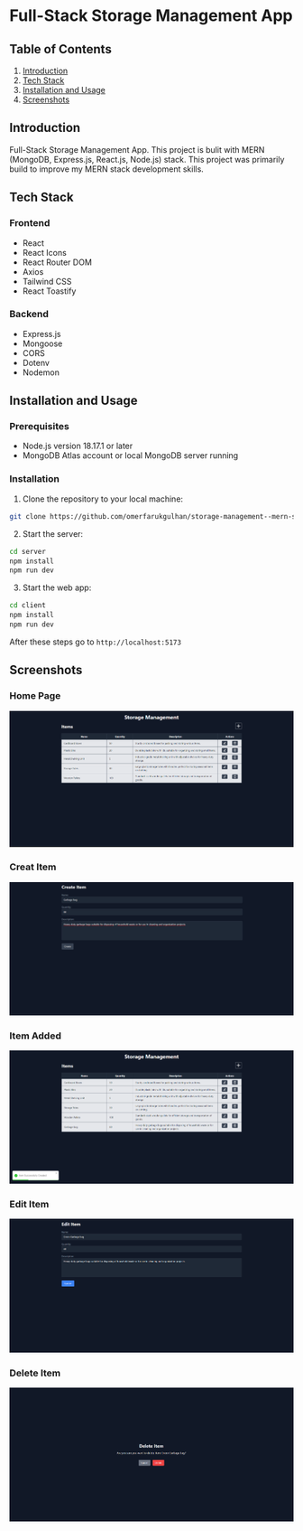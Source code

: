 # Full-Stack Storage Management App

## Table of Contents

1. [Introduction](#introduction)
2. [Tech Stack](#tech-stack)
3. [Installation and Usage](#installation-and-usage)
4. [Screenshots](#screenshots)

## Introduction

Full-Stack Storage Management App. This project is bulit with MERN (MongoDB, Express.js, React.js, Node.js) stack. This project was primarily build to improve my MERN stack development skills.

## Tech Stack

### Frontend

- React
- React Icons
- React Router DOM
- Axios
- Tailwind CSS
- React Toastify

### Backend

- Express.js
- Mongoose
- CORS
- Dotenv
- Nodemon

## Installation and Usage

### Prerequisites

- Node.js version 18.17.1 or later
- MongoDB Atlas account or local MongoDB server running

### Installation

1. Clone the repository to your local machine:

```bash
git clone https://github.com/omerfarukgulhan/storage-management--mern-stack.git
```

2. Start the server:

```bash
cd server
npm install
npm run dev
```

3. Start the web app:

```bash
cd client
npm install
npm run dev
```

After these steps go to `http://localhost:5173`

## Screenshots

### Home Page

![Home Page](client/public/HomePage.png)

### Creat Item

![Creat Item](client/public/CreateItem.png)

### Item Added

![Item Added](client/public/ItemAdded.png)

### Edit Item

![Edit Item](client/public/EditItem.png)

### Delete Item

![Delete Item](client/public/DeleteItem.png)
